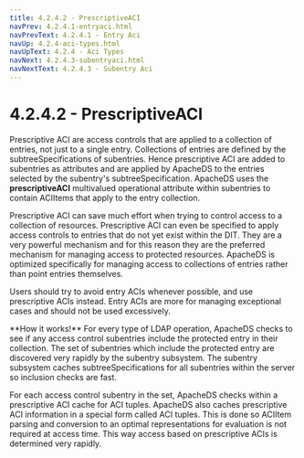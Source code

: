 ```yaml
---
title: 4.2.4.2 - PrescriptiveACI
navPrev: 4.2.4.1-entryaci.html
navPrevText: 4.2.4.1 - Entry Aci
navUp: 4.2.4-aci-types.html
navUpText: 4.2.4 - Aci Types
navNext: 4.2.4.3-subentryaci.html
navNextText: 4.2.4.3 - Subentry Aci
---
```


# 4.2.4.2 - PrescriptiveACI

Prescriptive ACI are access controls that are applied to a collection of
entries, not just to a single entry. Collections of entries are defined by
the subtreeSpecifications of subentries. Hence prescriptive ACI are added
to subentries as attributes and are applied by ApacheDS to the entries
selected by the subentry's subtreeSpecification. ApacheDS uses the
**prescriptiveACI** multivalued operational attribute within subentries to
contain ACIItems that apply to the entry collection.

Prescriptive ACI can save much effort when trying to control access to a
collection of resources. Prescriptive ACI can even be specified to apply
access controls to entries that do not yet exist within the DIT. They are a
very powerful mechanism and for this reason they are the preferred
mechanism for managing access to protected resources. ApacheDS is optimized
specifically for managing access to collections of entries rather than
point entries themselves.

Users should try to avoid entry ACIs whenever possible, and use
prescriptive ACIs instead. Entry ACIs are more for managing exceptional
cases and should not be used excessively.

<DIV class="info" markdown="1">
**How it works!**
For every type of LDAP operation, ApacheDS checks to see if any access
control subentries include the protected entry in their collection. The set
of subentries which include the protected entry are discovered very rapidly
by the subentry subsystem. The subentry subsystem caches
subtreeSpecifications for all subentries within the server so inclusion
checks are fast. 

For each access control subentry in the set, ApacheDS checks within a
prescriptive ACI cache for ACI tuples. ApacheDS also caches prescriptive
ACI information in a special form called ACI tuples. This is done so
ACIItem parsing and conversion to an optimal representations for evaluation
is not required at access time. This way access based on prescriptive ACIs
is determined very rapidly.
</DIV>
